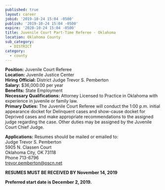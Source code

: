 ```yaml
---
published: true
layout: career
jobid: '2019-10-24 15:04 -0500'
publish: '2019-10-24 15:04 -0500'
expire: '2020-10-24 15:04 -0500'
title: Juvenile Court Part-Time Referee - Oklahoma
location: Oklahoma County
sub_category:
  - DISTRICT
category:
  - county
---
```

**Position:** Juvenile Court Referee   
**Location:** Juvenile Justice Center  
**Hiring Official:** District Judge Trevor S. Pemberton  
**Salary:** $36,000.00 per year  
**Benefits:** State Employment  
**Necessary Qualifications:** Attorney Licensed to Practice in Oklahoma with experience in juvenile or family law.  
**Primary Duties:** The Juvenile Court Referee will conduct the 1:00 p.m. initial appearance docket for Delinquent cases and show-cause docket for Deprived cases and make appropriate recommendations to the assigned judge regarding the case.  Other duties may be assigned by the Juvenile Court Chief Judge.  

**Applications:** Resumes should be mailed or emailed to:  
Judge Trevor S. Pemberton  
5905 N. Classen Court  
Oklahoma City, OK  73118  
Phone 713-6796  
[trevor.pemberton@oscn.net](mailto:trevor.pemberton@oscn.net)

**RESUMES MUST BE RECEIVED BY November 14, 2019**

**Preferred start date is December 2, 2019.**

